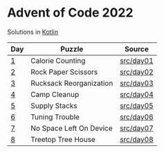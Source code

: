 # Advent of Code 2022

Solutions in [Kotlin](https://www.kotlinlang.org/)

| Day                                      | Puzzle                  | Source                                  |
|------------------------------------------|-------------------------|-----------------------------------------|
| [1](https://adventofcode.com/2022/day/1) | Calorie Counting        | [src/day01](src/day01/App.kt)           |
| [2](https://adventofcode.com/2022/day/2) | Rock Paper Scissors     | [src/day02](src/day02/App.kt)           |
| [3](https://adventofcode.com/2022/day/3) | Rucksack Reorganization | [src/day03](src/day03/App.kt)           |
| [4](https://adventofcode.com/2022/day/4) | Camp Cleanup            | [src/day04](src/day04/App.kt)           |
| [5](https://adventofcode.com/2022/day/5) | Supply Stacks           | [src/day05](src/day05/solution1/App.kt) |
| [6](https://adventofcode.com/2022/day/6) | Tuning Trouble          | [src/day06](src/day06/solution1/App.kt) |
| [7](https://adventofcode.com/2022/day/7) | No Space Left On Device | [src/day07](src/day07/solution1/App.kt) |
| [8](https://adventofcode.com/2022/day/8) | Treetop Tree House      | [src/day08](src/day08/solution1/App.kt) |